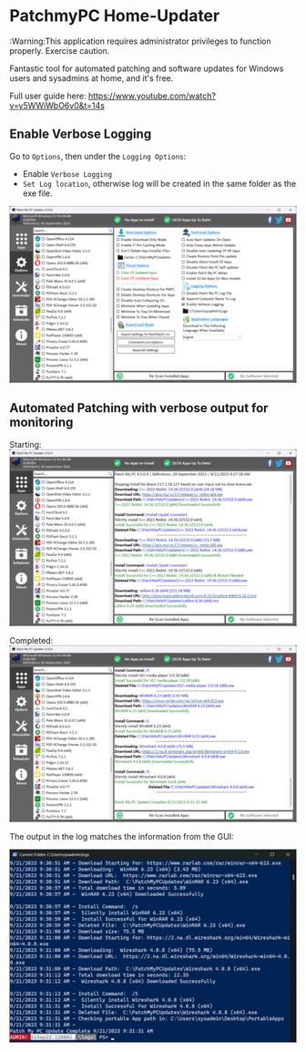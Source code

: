 # PatchmyPC Home-Updater

:Warning:This application requires administrator privileges to function properly. Exercise caution.

Fantastic tool for automated patching and software updates for Windows users and sysadmins at home, and it's free. 

Full user guide here: https://www.youtube.com/watch?v=y5WWiWbO6v0&t=14s


## Enable Verbose Logging

Go to `Options`, then under the `Logging Options`:  
- Enable `Verbose Logging` 
- `Set Log location`, otherwise log will be created in  the same folder as the exe file. 

![Alt text](images\patchmypcoptions.png)

## Automated Patching with verbose output for monitoring

Starting:
![Alt text](images\patchmypcstart.png)

Completed:
![Alt text](images\patchmypccomplete.png)

The output in the log matches the information from the GUI: 

![Alt text](images\patchmypclog.png)